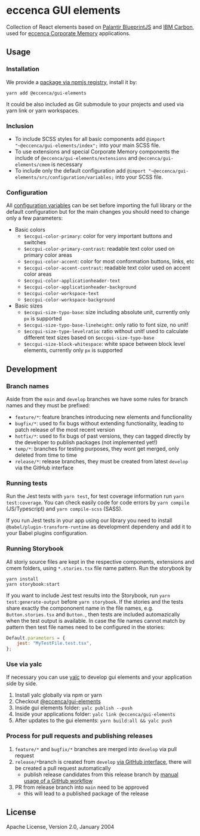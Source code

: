 # eccenca GUI elements

Collection of React elements based on [Palantir BlueprintJS](https://blueprintjs.com/) and [IBM Carbon](https://www.carbondesignsystem.com/), used for [eccenca Corporate Memory](https://eccenca.com/products/enterprise-knowledge-graph-platform-corporate-memory) applications.

## Usage

### Installation

We provide a [package via npmjs registry](https://www.npmjs.com/package/@eccenca/gui-elements), install it by:

```
yarn add @eccenca/gui-elements
```

It could be also included as Git submodule to your projects and used via yarn link or yarn workspaces.

### Inclusion

* To include SCSS styles for all basic components add `@import "~@eccenca/gui-elements/index";` into your main SCSS file.
* To use extensions and special Corporate Memory components the include of `@eccenca/gui-elements/extensions` and  `@eccenca/gui-elements/cmem` is necessary
* To include only the default configuration add `@import "~@eccenca/gui-elements/src/configuration/variables;` into your SCSS file.

### Configuration

All [configuration variables](https://github.com/eccenca/gui-elements/blob/develop/src/configuration/_variables.scss) can be set before importing the full library or the default configuration but for the main changes you should need to change only a few parameters:

* Basic colors
    * `$eccgui-color-primary`: color for very important buttons and switches
    * `$eccgui-color-primary-contrast`: readable text color used on primary color areas
    * `$eccgui-color-accent`: color for most conformation buttons, links, etc
    * `$eccgui-color-accent-contrast`: readable text color used on accent color areas
    * `$eccgui-color-applicationheader-text`
    * `$eccgui-color-applicationheader-background`
    * `$eccgui-color-workspace-text`
    * `$eccgui-color-workspace-background`
* Basic sizes
    * `$eccgui-size-typo-base`: size including absolute unit, currently only `px` is supported
    * `$eccgui-size-typo-base-lineheight`: only ratio to font size, no unit!
    * `$eccgui-size-type-levelratio`: ratio without unit! used to calculate different text sizes based on `$eccgui-size-typo-base`
    * `$eccgui-size-block-whitespace`: white space between block level elements, currently only `px` is supported

## Development

### Branch names

Aside from the `main` and `develop` branches we have some rules for branch names and they must be prefixed:

* `feature/*`: feature branches introducing new elements and functionality
* `bugfix/*`: used to fix bugs without extending functionality, leading to patch release of the most recent version
* `hotfix/*`: used to fix bugs of past versions, they can tagged directly by the developer to publish packages (not implemented yet!)
* `temp/*`: branches for testing purposes, they wont get merged, only deleted from time to time
* `release/*`: release branches, they must be created from latest `develop` via the GitHub interface

### Running tests

Run the Jest tests with `yarn test`, for test coverage information run `yarn test:coverage`.
You can check easily code for code errors by `yarn compile` (JS/Typescript) and `yarn compile-scss` (SASS).

If you run Jest tests in your app using our library you need to install `@babel/plugin-transform-runtime` as development dependeny and add it to your Babel plugins configuration.

### Running Storybook

All storiy source files are kept in the respective components, extensions and cmem folders, using `*.stories.tsx` file name pattern.
Run the storybook by

```
yarn install
yarn storybook:start
```

If you want to include Jest test results into the Storybook, run `yarn test:generate-output` before  `yarn storybook`.
If the stories and the tests share exactly the compononent name in the file names, e.g. `Button.stories.tsx` and `Button.`, then tests are included automazically when the test output is available.
In case the file names cannot match by pattern then test file names need to be configured in the stories:

```javascript
Default.parameters = {
    jest: "MyTestFile.test.tsx",
};
```

### Use via yalc

If necessary you can use [yalc](https://github.com/wclr/yalc) to develop gui elements and your application side by side.

1. Install yalc globally via npm or yarn
2. Checkout [@eccenca/gui-elements](https://github.com/eccenca/gui-elements)
3. Inside gui elements folder: `yalc publish --push`
4. Inside your applications folder: `yalc link @eccenca/gui-elements`
5. After updates to the gui elements: `yarn build:all && yalc push`

### Process for pull requests and publishing releases

1. `feature/*` and `bugfix/*` branches are merged into `develop` via pull request
2. `release/*`branch is created from `develop` [via GitHub interface](https://github.com/eccenca/gui-elements/actions/workflows/release-branch.yml), there will be created a pull request automatically
    * publish release candidates from this release branch by [manual usage of a GitHub workflow](https://github.com/eccenca/gui-elements/actions/workflows/release-candidate.yml)
3. PR from release branch into `main` need to be approved
    * this will lead to a published package of the release

## License

Apache License, Version 2.0, January 2004
